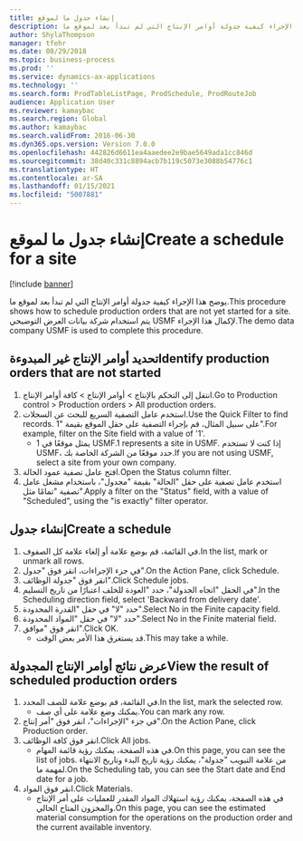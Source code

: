 ```yaml
---
title: إنشاء جدول ما لموقع
description: يوضح هذا الإجراء كيفية جدولة أوامر الإنتاج التي لم تبدأ بعد لموقع ما.
author: ShylaThompson
manager: tfehr
ms.date: 08/29/2018
ms.topic: business-process
ms.prod: ''
ms.service: dynamics-ax-applications
ms.technology: ''
ms.search.form: ProdTableListPage, ProdSchedule, ProdRouteJob
audience: Application User
ms.reviewer: kamaybac
ms.search.region: Global
ms.author: kamaybac
ms.search.validFrom: 2016-06-30
ms.dyn365.ops.version: Version 7.0.0
ms.openlocfilehash: 442826d6611ea4aaedee2e9bae5649ada1cc846d
ms.sourcegitcommit: 38d40c331c8894acb7b119c5073e3088b54776c1
ms.translationtype: HT
ms.contentlocale: ar-SA
ms.lasthandoff: 01/15/2021
ms.locfileid: "5007881"
---
```

# <a name="create-a-schedule-for-a-site"></a><span data-ttu-id="aabba-103">إنشاء جدول ما لموقع</span><span class="sxs-lookup"><span data-stu-id="aabba-103">Create a schedule for a site</span></span>

[!include [banner](../../includes/banner.md)]

<span data-ttu-id="aabba-104">يوضح هذا الإجراء كيفية جدولة أوامر الإنتاج التي لم تبدأ بعد لموقع ما.</span><span class="sxs-lookup"><span data-stu-id="aabba-104">This procedure shows how to schedule production orders that are not yet started for a site.</span></span>  <span data-ttu-id="aabba-105">يتم استخدام شركة بيانات العرض التوضيحي USMF لإكمال هذا الإجراء.</span><span class="sxs-lookup"><span data-stu-id="aabba-105">The demo data company USMF is used to complete this procedure.</span></span>


## <a name="identify-production-orders-that-are-not-started"></a><span data-ttu-id="aabba-106">تحديد أوامر الإنتاج غير المبدوءة</span><span class="sxs-lookup"><span data-stu-id="aabba-106">Identify production orders that are not started</span></span>
1. <span data-ttu-id="aabba-107">انتقل إلى التحكم بالإنتاج‬ > أوامر الإنتاج > كافة أوامر الإنتاج.</span><span class="sxs-lookup"><span data-stu-id="aabba-107">Go to Production control > Production orders > All production orders.</span></span>
2. <span data-ttu-id="aabba-108">استخدم عامل التصفية السريع للبحث عن السجلات.</span><span class="sxs-lookup"><span data-stu-id="aabba-108">Use the Quick Filter to find records.</span></span> <span data-ttu-id="aabba-109">على سبيل المثال، قم بإجراء التصفية على حقل الموقع بقيمة "1".</span><span class="sxs-lookup"><span data-stu-id="aabba-109">For example, filter on the Site field with a value of '1'.</span></span>
    * <span data-ttu-id="aabba-110">1 يمثل موقعًا في USMF.</span><span class="sxs-lookup"><span data-stu-id="aabba-110">1 represents a site in USMF.</span></span> <span data-ttu-id="aabba-111">إذا كنت لا تستخدم USMF، حدد موقعًا من الشركة الخاصة بك.</span><span class="sxs-lookup"><span data-stu-id="aabba-111">If you are not using USMF, select a site from your own company.</span></span>  
3. <span data-ttu-id="aabba-112">افتح عامل تصفية عمود الحالة.</span><span class="sxs-lookup"><span data-stu-id="aabba-112">Open the Status column filter.</span></span>
4. <span data-ttu-id="aabba-113">استخدم عامل تصفية على حقل "الحالة" بقيمة "مجدول"، باستخدام مشغل عامل تصفية "تمامًا مثل".</span><span class="sxs-lookup"><span data-stu-id="aabba-113">Apply a filter on the "Status" field, with a value of "Scheduled", using the "is exactly" filter operator.</span></span>

## <a name="create-a-schedule"></a><span data-ttu-id="aabba-114">إنشاء جدول</span><span class="sxs-lookup"><span data-stu-id="aabba-114">Create a schedule</span></span>
1. <span data-ttu-id="aabba-115">في القائمة، قم بوضع علامة أو إلغاء علامة كل الصفوف.</span><span class="sxs-lookup"><span data-stu-id="aabba-115">In the list, mark or unmark all rows.</span></span>
2. <span data-ttu-id="aabba-116">في جزء الإجراءات، انقر فوق "جدول".</span><span class="sxs-lookup"><span data-stu-id="aabba-116">On the Action Pane, click Schedule.</span></span>
3. <span data-ttu-id="aabba-117">انقر فوق "جدولة الوظائف".</span><span class="sxs-lookup"><span data-stu-id="aabba-117">Click Schedule jobs.</span></span>
4. <span data-ttu-id="aabba-118">في الحقل "اتجاه الجدولة"، حدد "العودة للخلف اعتبارًا من تاريخ التسليم".</span><span class="sxs-lookup"><span data-stu-id="aabba-118">In the Scheduling direction field, select 'Backward from delivery date'.</span></span>
5. <span data-ttu-id="aabba-119">حدد "لا" في حقل "القدرة المحدودة‬".</span><span class="sxs-lookup"><span data-stu-id="aabba-119">Select No in the Finite capacity field.</span></span>
6. <span data-ttu-id="aabba-120">حدد "لا" في حقل "المواد المحدودة‬".</span><span class="sxs-lookup"><span data-stu-id="aabba-120">Select No in the Finite material field.</span></span>
7. <span data-ttu-id="aabba-121">انقر فوق "موافق".</span><span class="sxs-lookup"><span data-stu-id="aabba-121">Click OK.</span></span>
    * <span data-ttu-id="aabba-122">قد يستغرق هذا الأمر بعض الوقت.</span><span class="sxs-lookup"><span data-stu-id="aabba-122">This may take a while.</span></span>  

## <a name="view-the-result-of-scheduled-production-orders"></a><span data-ttu-id="aabba-123">عرض نتائج أوامر الإنتاج المجدولة</span><span class="sxs-lookup"><span data-stu-id="aabba-123">View the result of scheduled production orders</span></span>
1. <span data-ttu-id="aabba-124">في القائمة، قم بوضع علامة للصف المحدد.</span><span class="sxs-lookup"><span data-stu-id="aabba-124">In the list, mark the selected row.</span></span>
    * <span data-ttu-id="aabba-125">يمكنك وضع علامة على أي صف.</span><span class="sxs-lookup"><span data-stu-id="aabba-125">You can mark any row.</span></span>  
2. <span data-ttu-id="aabba-126">في جزء "الإجراءات"، انقر فوق "أمر إنتاج".</span><span class="sxs-lookup"><span data-stu-id="aabba-126">On the Action Pane, click Production order.</span></span>
3. <span data-ttu-id="aabba-127">انقر فوق كافة الوظائف.</span><span class="sxs-lookup"><span data-stu-id="aabba-127">Click All jobs.</span></span>
    * <span data-ttu-id="aabba-128">في هذه الصفحة، يمكنك رؤية قائمة المهام.</span><span class="sxs-lookup"><span data-stu-id="aabba-128">On this page, you can see the list of jobs.</span></span> <span data-ttu-id="aabba-129">من علامة التبويب "جدولة"، يمكنك رؤية تاريخ البدء وتاريخ الانتهاء لمهمة ما.</span><span class="sxs-lookup"><span data-stu-id="aabba-129">On the Scheduling tab, you can see the Start date and End date for a job.</span></span>  
4. <span data-ttu-id="aabba-130">انقر فوق المواد.</span><span class="sxs-lookup"><span data-stu-id="aabba-130">Click Materials.</span></span>
    * <span data-ttu-id="aabba-131">في هذه الصفحة، يمكنك رؤية استهلاك المواد المقدر للعمليات على أمر الإنتاج والمخزون المتاح الحالي.</span><span class="sxs-lookup"><span data-stu-id="aabba-131">On this page, you can see the estimated material consumption for the operations on the production order and the current available inventory.</span></span>  

